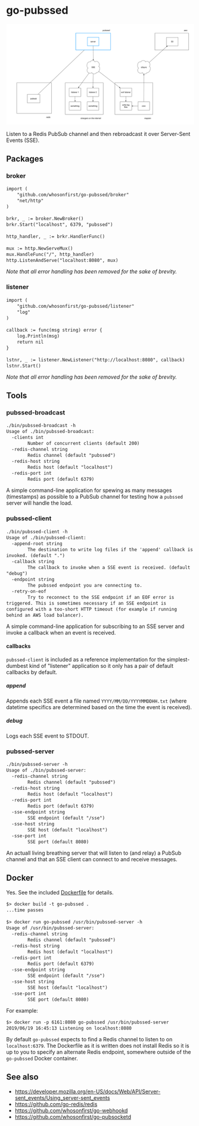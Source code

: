 # go-pubssed

![](images/pubssed-wof.png)

Listen to a Redis PubSub channel and then rebroadcast it over Server-Sent Events (SSE).

## Packages

### broker

```
import (
	"github.com/whosonfirst/go-pubssed/broker"
	"net/http"
)

brkr, _ := broker.NewBroker()
brkr.Start("localhost", 6379, "pubssed")

http_handler, _ := brkr.HandlerFunc()

mux := http.NewServeMux()
mux.HandleFunc("/", http_handler)
http.ListenAndServe("localhost:8080", mux)
```

_Note that all error handling has been removed for the sake of brevity._

### listener

```
import (
	"github.com/whosonfirst/go-pubssed/listener"
	"log"
)

callback := func(msg string) error {
	log.Println(msg)
	return nil
}

lstnr, _ := listener.NewListener("http://localhost:8080", callback)
lstnr.Start()
```

_Note that all error handling has been removed for the sake of brevity._

## Tools

### pubssed-broadcast

```
./bin/pubssed-broadcast -h
Usage of ./bin/pubssed-broadcast:
  -clients int
    	Number of concurrent clients (default 200)
  -redis-channel string
    	Redis channel (default "pubssed")
  -redis-host string
    	Redis host (default "localhost")
  -redis-port int
    	Redis port (default 6379)
```

A simple command-line application for spewing as many messages (timestamps) as possible to a PubSub channel for testing how a `pubssed` server will handle the load.

### pubssed-client

```
./bin/pubssed-client -h
Usage of ./bin/pubssed-client:
  -append-root string
    	The destination to write log files if the 'append' callback is invoked. (default ".")
  -callback string
    	The callback to invoke when a SSE event is received. (default "debug")
  -endpoint string
    	The pubssed endpoint you are connecting to.
  -retry-on-eof
    	Try to reconnect to the SSE endpoint if an EOF error is triggered. This is sometimes necessary if an SSE endpoint is configured with a too-short HTTP timeout (for example if running behind an AWS load balancer).
```

A simple command-line application for subscribing to an SSE server and invoke a callback when an event is received.

#### callbacks

`pubssed-client` is included as a reference implementation for the simplest-dumbest kind of "listener" application so it only has a pair of default callbacks by default.

##### append

Appends each SSE event a file named `YYYY/MM/DD/YYYYMMDDHH.txt` (where datetime specifics are determined based on the time the event is received).

##### debug

Logs each SSE event to STDOUT.

### pubssed-server

```
./bin/pubssed-server -h
Usage of ./bin/pubssed-server:
  -redis-channel string
    	Redis channel (default "pubssed")
  -redis-host string
    	Redis host (default "localhost")
  -redis-port int
    	Redis port (default 6379)
  -sse-endpoint string
    	SSE endpoint (default "/sse")
  -sse-host string
    	SSE host (default "localhost")
  -sse-port int
    	SSE port (default 8080)
```

An actuall living breathing server that will listen to (and relay) a PubSub channel and that an SSE client can connect to and receive messages.

## Docker

Yes. See the included [Dockerfile](Dockerfile) for details.

```
$> docker build -t go-pubssed .
...time passes

$> docker run go-pubssed /usr/bin/pubssed-server -h
Usage of /usr/bin/pubssed-server:
  -redis-channel string
    	Redis channel (default "pubssed")
  -redis-host string
    	Redis host (default "localhost")
  -redis-port int
    	Redis port (default 6379)
  -sse-endpoint string
    	SSE endpoint (default "/sse")
  -sse-host string
    	SSE host (default "localhost")
  -sse-port int
    	SSE port (default 8080)
```

For example:

```
$> docker run -p 6161:8080 go-pubssed /usr/bin/pubssed-server
2019/06/19 16:45:13 Listening on localhost:8080
```

By default `go-pubssed` expects to find a Redis channel to listen to on `localhost:6379`. The Dockerfile as it is written does not install Redis so it is up to you to specify an alternate Redis endpoint, somewhere outside of the `go-pubssed` Docker container.

## See also

* https://developer.mozilla.org/en-US/docs/Web/API/Server-sent_events/Using_server-sent_events
* https://github.com/go-redis/redis
* https://github.com/whosonfirst/go-webhookd
* https://github.com/whosonfirst/go-pubsocketd
